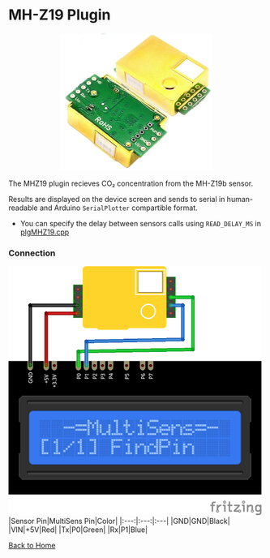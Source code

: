 # MH-Z19 Plugin
<p align="center"><img src="MH-Z19.png"/></p>

The MHZ19 plugin recieves CO₂ concentration from the MH-Z19b sensor.

Results are displayed on the device screen and sends to serial in human-readable and 
Arduino `SerialPlotter` compartible format.

* You can specify the delay between sensors calls using `READ_DELAY_MS` 
  in [plgMHZ19.cpp](/plgMHZ19.cpp)


### Connection
![iMH-Z19Connection](MH-Z19-CONN.png)
|Sensor Pin|MultiSens Pin|Color|
|:---:|:---:|:---|
|GND|GND|Black|
|VIN|+5V|Red|
|Tx|P0|Green|
|Rx|P1|Blue|




[Back to Home](/#supported-devices)

